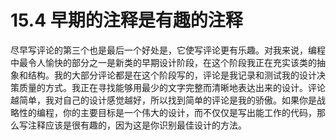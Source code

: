 # 15.4 早期的注释是有趣的注释

尽早写评论的第三个也是最后一个好处是，它使写评论更有乐趣。对我来说，编程中最令人愉快的部分之一是新类的早期设计阶段，在这个阶段我正在充实该类的抽象和结构。我的大部分评论都是在这个阶段写的，评论是我记录和测试我的设计决策质量的方式。我正在寻找能够用最少的文字完整而清晰地表达出来的设计。评论越简单，我对自己的设计感觉越好，所以找到简单的评论是我的骄傲。如果你是战略性的编程，你的主要目标是一个伟大的设计，而不仅仅是写出能工作的代码，那么写注释应该是很有趣的，因为这是你识别最佳设计的方法。
